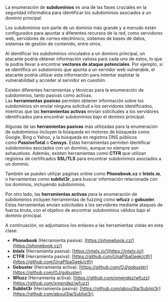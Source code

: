 La enumeración de **subdominios** es una de las fases cruciales en la seguridad informática para identificar los subdominios asociados a un dominio principal.

Los subdominios son parte de un dominio más grande y a menudo están configurados para apuntar a diferentes recursos de la red, como servidores web, servidores de correo electrónico, sistemas de bases de datos, sistemas de gestión de contenido, entre otros.

Al identificar los subdominios vinculados a un dominio principal, un atacante podría obtener información valiosa para cada uno de estos, lo que le podría llevar a encontrar **vectores de ataque potenciales**. Por ejemplo, si se identifica un subdominio que apunta a un servidor web vulnerable, el atacante podría utilizar esta información para intentar explotar la vulnerabilidad y acceder al servidor en cuestión.

Existen diferentes herramientas y técnicas para la enumeración de subdominios, tanto pasivas como activas. Las **herramientas** **pasivas** permiten obtener información sobre los subdominios sin enviar ninguna solicitud a los servidores identificados, mientras que las **herramientas activas** envían solicitudes a los servidores identificados para encontrar subdominios bajo el dominio principal.

Algunas de las **herramientas pasivas** más utilizadas para la enumeración de subdominios incluyen la búsqueda en motores de búsqueda como Google, Bing o Yahoo, y la búsqueda en registros DNS públicos como **PassiveTotal** o **Censys**. Estas herramientas permiten identificar subdominios asociados con un dominio, aunque no siempre son exhaustivas. Además, existen herramientas como **CTFR** que utilizan registros de certificados **SSL/TLS** para encontrar subdominios asociados a un dominio.

También se pueden utilizar páginas online como **Phonebook.cz** e **Intelx.io**, o herramientas como **sublist3r**, para buscar información relacionada con los dominios, incluyendo subdominios.

Por otro lado, las **herramientas activas** para la enumeración de subdominios incluyen herramientas de fuzzing como **wfuzz** o **gobuster**. Estas herramientas envían solicitudes a los servidores mediante ataques de fuerza bruta, con el objetivo de encontrar subdominios válidos bajo el dominio principal.

A continuación, os adjuntamos los enlaces a las herramientas vistas en esta clase:

-   **Phonebook** (Herramienta pasiva): [https://phonebook.cz/](https://phonebook.cz/)
-   **Intelx** (Herramienta pasiva): [https://intelx.io/](https://intelx.io/)
-   **CTFR** (Herramienta pasiva): [https://github.com/UnaPibaGeek/ctfr](https://github.com/UnaPibaGeek/ctfr)
-   **Gobuster** (Herramienta activa): [https://github.com/OJ/gobuster](https://github.com/OJ/gobuster)
-   **Wfuzz** (Herramienta activa): [https://github.com/xmendez/wfuzz](https://github.com/xmendez/wfuzz)
-   **Sublist3r** (Herramienta pasiva): [https://github.com/aboul3la/Sublist3r](https://github.com/aboul3la/Sublist3r)